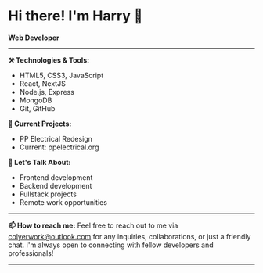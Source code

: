 # Hi there! I'm Harry 👋

**Web Developer**

---

**⚒️ Technologies & Tools:**
- HTML5, CSS3, JavaScript
- React, NextJS
- Node.js, Express
- MongoDB
- Git, GitHub

**🔭 Current Projects:**
- PP Electrical Redesign 
- Current: ppelectrical.org

**💬 Let's Talk About:**
- Frontend development
- Backend development
- Fullstack projects
- Remote work opportunities

---

**📫 How to reach me:**
Feel free to reach out to me via colyerwork@outlook.com for any inquiries, collaborations, or just a friendly chat. I'm always open to connecting with fellow developers and professionals!

---

<!---
HColyer/HColyer is a ✨ special ✨ repository because its `README.md` (this file) appears on your GitHub profile.
You can click the Preview link to take a look at your changes.
--->
